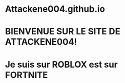 # Attackene004.github.io
# BIENVENUE SUR LE SITE DE ATTACKENE004!





# Je suis sur ROBLOX est sur FORTNITE
